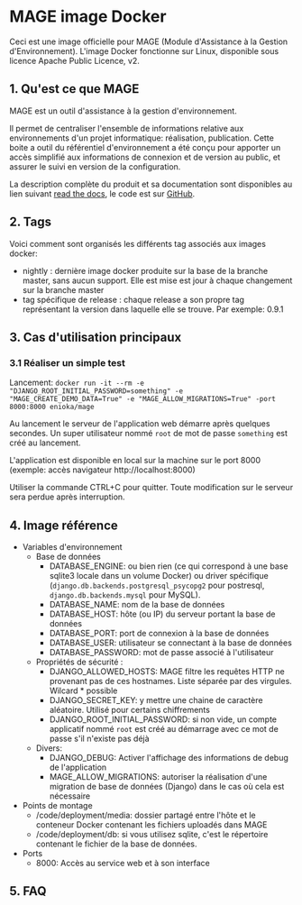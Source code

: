 # MAGE image Docker

Ceci est une image officielle pour MAGE (Module d'Assistance à la Gestion d'Environnement). L'image Docker fonctionne sur Linux, disponible sous licence Apache Public Licence, v2.


## 1. Qu'est ce que MAGE

MAGE est un outil d'assistance à la gestion d'environnement.

Il permet de centraliser l'ensemble de informations relative aux environnements d'un projet informatique: réalisation, publication.
Cette boite a outil du référentiel d'environnement a été conçu pour apporter un accès simplifié aux informations de connexion et de version au public, et assurer le suivi en version de la configuration.

La description complète du produit et sa documentation sont disponibles au lien suivant [read the docs](https://mage.readthedocs.io), le code est sur [GitHub](https://github.com/marcanpilami/MAGE).

## 2. Tags

Voici comment sont organisés les différents tag associés aux images docker:

* nightly : dernière image docker produite sur la base de la branche master, sans aucun support. Elle est mise est jour à chaque changement sur la branche master
* tag spécifique de release : chaque release a son propre tag représentant la version dans laquelle elle se trouve. Par exemple: 0.9.1    

## 3. Cas d'utilisation principaux

### 3.1 Réaliser un simple test

Lancement: `docker run -it --rm -e "DJANGO_ROOT_INITIAL_PASSWORD=something" -e "MAGE_CREATE_DEMO_DATA=True" -e "MAGE_ALLOW_MIGRATIONS=True" -port 8000:8000 enioka/mage`

Au lancement le serveur de l'application web démarre après quelques secondes. 
Un super utilisateur nommé `root` de mot de passe `something` est créé au lancement.

L'application est disponible en local sur la machine sur le port 8000 (exemple: accès navigateur http://localhost:8000)  

Utiliser la commande CTRL+C pour quitter. Toute modification sur le serveur sera perdue après interruption.


## 4. Image référence

* Variables d'environnement
  * Base de données
    * DATABASE_ENGINE: ou bien rien (ce qui correspond à une base sqlite3 locale dans un volume Docker) ou driver spécifique (`django.db.backends.postgresql_psycopg2` pour postresql, `django.db.backends.mysql` pour MySQL).
    * DATABASE_NAME: nom de la base de données
    * DATABASE_HOST: hôte (ou IP) du serveur portant la base de données
    * DATABASE_PORT: port de connexion à la base de données
    * DATABASE_USER: utilisateur se connectant à la base de données
    * DATABASE_PASSWORD: mot de passe associé à l'utilisateur
  * Propriétés de sécurité :
    * DJANGO_ALLOWED_HOSTS: MAGE filtre les requêtes HTTP ne provenant pas de ces hostnames. Liste séparée par des virgules. Wilcard * possible
    * DJANGO_SECRET_KEY: y mettre une chaine de caractère aléatoire. Utilisé pour certains chiffrements
    * DJANGO_ROOT_INITIAL_PASSWORD: si non vide, un compte applicatif nommé `root` est créé au démarrage avec ce mot de passe s'il n'existe pas déjà
  * Divers:
    * DJANGO_DEBUG: Activer l'affichage des informations de debug de l'application
    * MAGE_ALLOW_MIGRATIONS: autoriser la réalisation d'une migration de base de données (Django) dans le cas où cela est nécessaire
* Points de montage
  * /code/deployment/media: dossier partagé entre l'hôte et le conteneur Docker contenant les fichiers uploadés dans MAGE
  * /code/deployment/db: si vous utilisez sqlite, c'est le répertoire contenant le fichier de la base de données.
* Ports
  * 8000: Accès au service web et à son interface

## 5. FAQ
